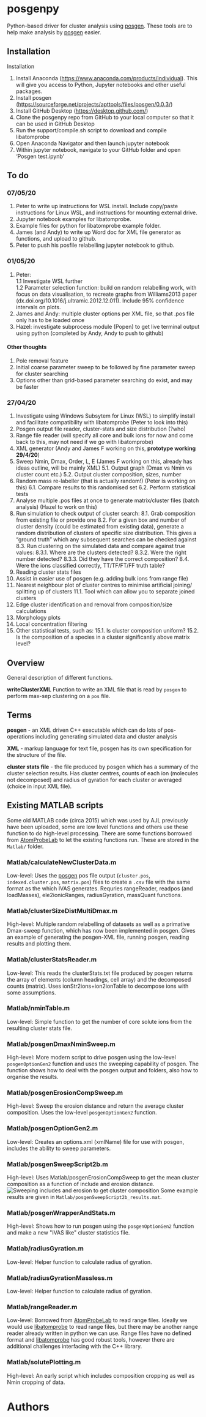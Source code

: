 # posgenpy
Python-based driver for cluster analysis using [posgen](http://apttools.sourceforge.net). These tools are to help make analysis by [posgen](http://apttools.sourceforge.net) easier.
## Installation 
Installation
1.	Install Anaconda (https://www.anaconda.com/products/individual). This will give you access to Python, Jupyter notebooks and other useful packages.
2.	Install posgen (https://sourceforge.net/projects/apttools/files/posgen/0.0.3/) 
3.	Install GitHub Desktop (https://desktop.github.com/)
4.	Clone the posgenpy repo from GitHub to your local computer so that it can be used in GitHub Desktop
5.	Run the support/compile.sh script to download and compile libatomprobe
6.	Open Anaconda Navigator and then launch jupyter notebook
7.	Within jupyter notebook, navigate to your GitHub folder and open ‘Posgen test.ipynb’

## To do
### 07/05/20
1. Peter to write up instructions for WSL install. Include copy/paste instructions for Linux WSL, and instructions for mounting external drive.
2. Jupyter notebook examples for libatomprobe.
3. Example files for python for libatomprobe example folder.
4. James (and Andy) to write up Word doc for XML file generator as functions, and upload to github.
5. Peter to push his posfile relabelling jupyter notebook to github.

### 01/05/20
1. Peter: <br>
1.1 Investigate WSL further <br>
1.2 Parameter selection function: build on random relabelling work, with focus on data visualisation, to recreate graphs from Williams2013 paper (dx.doi.org/10.1016/j.ultramic.2012.12.011). Include 95% confidence intervals on plots.
2. James and Andy: multiple cluster options per XML file, so that .pos file only has to be loaded once
3. Hazel: investigate subprocess module (Popen) to get live terminal output using python (completed by Andy, Andy to push to github)

#### Other thoughts
1. Pole removal feature
2. Initial coarse parameter sweep to be followed by fine parameter sweep for cluster searching
3. Options other than grid-based parameter searching do exist, and may be faster


### 27/04/20
1. Investigate using Windows Subsytem for Linux (WSL) to simplify install and facilitate compatibility with libatomprobe (Peter to look into this)
2.	Posgen output file reader, cluster-stats and size distribution (?who)
3.	Range file reader (will specify all core and bulk ions for now and come back to this, may not need if we go with libatomprobe)
4.	XML generator (Andy and James F working on this, **prototype working 29/4/20**)
5.	Sweep Nmin, Dmax, Order, L, E (James F working on this, already has ideas outline, will be mainly XML)
5.1.	Output graph (Dmax vs Nmin vs cluster count etc.) 
5.2.	Output cluster composition, sizes, number
6.	Random mass re-labeller (that is actually random!) (Peter is working on this)
6.1.	Compare results to this randomised set 
6.2.	Perform statistical tests
7.	Analyse multiple .pos files at once to generate matrix/cluster files (batch analysis) (Hazel to work on this)
8.	Run simulation to check output of cluster search:
8.1.	Grab composition from existing file or provide one
8.2.	For a given box and number of cluster density (could be estimated from existing data), generate a random distribution of clusters of specific size distribution. This gives a “ground truth” which any subsequent searches can be checked against
8.3.	Run clustering on the simulated data and compare against true values:
8.3.1.	Where are the clusters detected? 
8.3.2.	Were the right number detected? 
8.3.3.	Did they have the correct composition? 
8.4.	Were the ions classified correctly, TT/TF/FT/FF truth table?
9.	Reading cluster stats files
10.	Assist in easier use of posgen (e.g. adding bulk ions from range file) 
11.	Nearest neighbour plot of cluster centres to minimise artificial joining/ splitting up of clusters 
11.1.	Tool which can allow you to separate joined clusters
12.	Edge cluster identification and removal from composition/size calculations 
13.	Morphology plots 
14.	Local concentration filtering 
15.	Other statistical tests, such as: 
15.1.	Is cluster composition uniform? 
15.2.	Is the composition of a species in a cluster significantly above matrix level?


## Overview
General description of different functions.

**writeClusterXML** Function to write an XML file that is read by `posgen` to perform max-sep clustering on a `pos` file.

## Terms
**posgen** - an XML driven C++ executable which can do lots of pos-operations including generating simulated data and cluster analysis

**XML** - markup language for text file, posgen has its own specification for the structure of the file.

**cluster stats file** - the file produced by posgen which has a summary of the cluster selection results. Has cluster centres, counts of each ion (molecules not decomposed) and radius of gyration for each cluster or averaged (choice in input XML file).
## Existing MATLAB scripts
Some old MATLAB code (circa 2015) which was used by AJL previously have been uploaded, some are low level functions and others use these function to do high-level processing. There are some functions borrowed from [AtomProbeLab](http://AtomProbeLab.sourceforge.net) to let the existing functions run. These are stored in the `Matlab/` folder.
### Matlab/calculateNewClusterData.m
Low-level: Uses the [posgen](http://apttools.sourceforge.net) pos file output (`cluster.pos`, `indexed.cluster.pos`, `matrix.pos`) files to create a `.csv` file with the same format as the which IVAS generates.
Requries rangeReader, readpos (and loadMasses), ele2ionicRanges, radiusGyration, massQuant functions.
### Matlab/clusterSizeDistMultiDmax.m
High-level: Multiple random relabelling of datasets as well as a primative Dmax-sweep function, which has now been implemented in posgen. Gives an example of generating the posgen-XML file, running posgen, reading results and plotting them.
### Matlab/clusterStatsReader.m
Low-level: This reads the clusterStats.txt file produced by posgen returns the array of elements (column headings, cell array) and the decomposed counts (matrix). Uses ionStr2ions+ion2ionTable to decompose ions with some assumptions.
### Matlab/nminTable.m
Low-level: Simple function to get the number of core solute ions from the resulting cluster stats file.
### Matlab/posgenDmaxNminSweep.m
High-level: More modern script to drive posgen using the low-level `posgenOptionGen2` function and uses the sweeping capability of posgen. The function shows how to deal with the posgen output and folders, also how to organise the results.
### Matlab/posgenErosionCompSweep.m
High-level: Sweep the erosion distance and return the average cluster composition. Uses the low-level `posgenOptionGen2` function.
### Matlab/posgenOptionGen2.m
Low-level: Creates an options.xml (xmlName) file for use with posgen, includes the ability to sweep parameters.
### Matlab/posgenSweepScript2b.m
High-level: Uses Matlab/posgenErosionCompSweep to get the mean cluster composition as a function of include and erosion distance.
![Sweeping includes and erosion to get cluster composition](docs/ML_posgenSweepScript2b.PNG)
Some example results are given in `Matlab/posgenSweepScript2b_results.mat`.
### Matlab/posgenWrapperAndStats.m
High-level: Shows how to run posgen using the `posgenOptionGen2` function and make a new "IVAS like" cluster statistics file.
### Matlab/radiusGyration.m
Low-level: Helper function to calculate radius of gyration.
### Matlab/radiusGyrationMassless.m
Low-level: Helper function to calculate radius of gyration.
### Matlab/rangeReader.m
Low-level: Borrowed from [AtomProbeLab](http://AtomProbeLab.sourceforge.net) to read range files. Ideally we would use [libatomprobe](https://bitbucket.org/mycae_gmx/libatomprobe/src/default/) to read range files, but there may be another range reader already written in python we can use. Range files have no defined format and [libatomprobe](https://bitbucket.org/mycae_gmx/libatomprobe/src/default/) has good robust tools, however there are additional challenges interfacing with the C++ library.
### Matlab/solutePlotting.m
High-level: An early script which includes composition cropping as well as Nmin cropping of data.

# Authors
